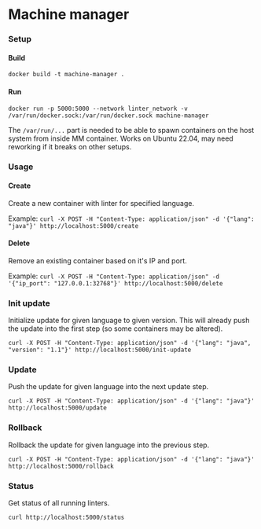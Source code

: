 # Machine manager

### Setup

#### Build
`docker build -t machine-manager .`

#### Run
`docker run -p 5000:5000 --network linter_network -v /var/run/docker.sock:/var/run/docker.sock machine-manager`

The `/var/run/...` part is needed to be able to spawn containers on the host system from inside MM container.
Works on Ubuntu 22.04, may need reworking if it breaks on other setups.

### Usage

#### Create

Create a new container with linter for specified language.

Example:
`curl -X POST -H "Content-Type: application/json" -d '{"lang": "java"}' http://localhost:5000/create`

#### Delete

Remove an existing container based on it's IP and port.

Example:
`curl -X POST -H "Content-Type: application/json" -d '{"ip_port": "127.0.0.1:32768"}' http://localhost:5000/delete`

### Init update

Initialize update for given language to given version.
This will already push the update into the first step (so some containers may be altered).

`curl -X POST -H "Content-Type: application/json" -d '{"lang": "java", "version": "1.1"}' http://localhost:5000/init-update`

### Update

Push the update for given language into the next update step.

`curl -X POST -H "Content-Type: application/json" -d '{"lang": "java"}' http://localhost:5000/update`

### Rollback

Rollback the update for given language into the previous step.

`curl -X POST -H "Content-Type: application/json" -d '{"lang": "java"}' http://localhost:5000/rollback`

### Status

Get status of all running linters.

`curl http://localhost:5000/status`